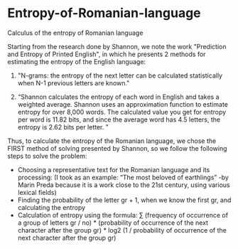 # Entropy-of-Romanian-language
Calculus of the entropy of Romanian language

Starting from the research done by Shannon, we note the work "Prediction and Entropy of Printed English", in which he presents 2 methods for estimating the entropy of the English language: 

1. "N-grams: the entropy of the next letter can be calculated statistically when N-1 previous letters are known." 

2. “Shannon calculates the entropy of each word in English and takes a weighted average. Shannon uses an approximation function to estimate entropy for over 8,000 words. The calculated value you get for entropy per word is 11.82 bits, and since the average word has 4.5 letters, the entropy is 2.62 bits per letter. "

Thus, to calculate the entropy of the Romanian language, we chose the FIRST method of solving presented by Shannon, so we follow the following steps to solve the problem:

* Choosing a representative text for the Romanian language and its processing: (I took as an example: “The most beloved of earthlings” -by Marin Preda because it is a work close to the 21st century, using various lexical fields)
* Finding the probability of the letter gr + 1, when we know the first gr, and calculating the entropy
* Calculation of entropy using the formula:
  ∑ (frequency of occurrence of a group of letters gr / no) * (probability of occurrence of the next character after the group gr) * log2 (1 / probability of occurrence of the next character after the group gr)
